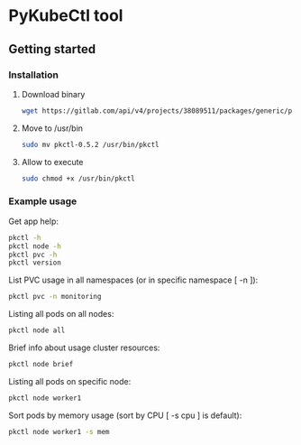 # PyKubeCtl tool

## Getting started
### Installation

1. Download binary
   ```bash
   wget https://gitlab.com/api/v4/projects/38089511/packages/generic/pkctl/0.5.1/pkctl-0.5.2
   ```
2. Move to /usr/bin
   ```bash
   sudo mv pkctl-0.5.2 /usr/bin/pkctl
   ```
3. Allow to execute
   ```bash
   sudo chmod +x /usr/bin/pkctl
   ```
### Example usage

Get app help:
```bash
pkctl -h
pkctl node -h
pkctl pvc -h
pkctl version
```
List PVC usage in all namespaces (or in specific namespace [ -n <ns> ]):
```bash
pkctl pvc -n monitoring
```
Listing all pods on all nodes:
```bash
pkctl node all
```
Brief info about usage cluster resources:
```bash
pkctl node brief
```
Listing all pods on specific node:
```bash
pkctl node worker1
```
Sort pods by memory usage (sort by CPU [ -s cpu ] is default):
```bash
pkctl node worker1 -s mem
```
